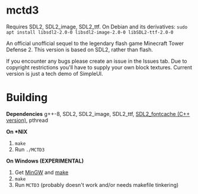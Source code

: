 # mctd3
Requires SDL2, SDL2_image, SDL2_ttf.
On Debian and its derivatives:
  `sudo apt install libsdl2-2.0-0 libsdl2-image-2.0-0 libSDL2-ttf-2.0-0`

An official unofficial sequel to the legendary flash game Minecraft Tower Defense 2. This version is based on SDL2, rather than flash.

If you encounter any bugs please create an issue in the Issues tab.
Due to copyright restrictions you'll have to supply your own block textures. Current version is just a tech demo of SimpleUI.


# Building

**Dependencies**
g++-8, SDL2, SDL2_image, SDL2_ttf, [SDL2_fontcache \(C++ version\)](https://github.com/deltanedas/SDL_fontcache/), pthread

**On \*NIX**
1. `make`
2. Run `./MCTD3`

**On Windows (EXPERIMENTAL)**
1. Get [MinGW](https://mingw-w64.org/) and [make](http://gnuwin32.sourceforge.net/packages/make.htm)
2. `make`
3. Run `MCTD3`
(probably doesn't work and/or needs makefile tinkering)
